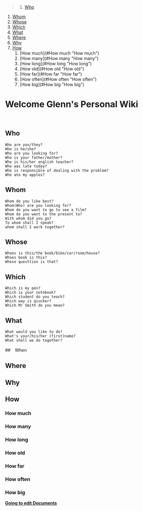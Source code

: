 <!-- TOC depthFrom:0 depthTo:4 withLinks:1 updateOnSave:1 orderedList:1 -->
>1. [Who](#Who "Who")
1. [Whom](#Whom "Whom")
1. [Whose](#Whose "Whose")
1. [Which](#Which "Which")
1. [What](#What "What")
1. [Where](#Where "Where")
1. [Why](#Why "Why")
1. [How](#How "How")
	1. [How much](#How much "How much")
	1. [How many](#How many "How many")
	1. [How long](#How long "How long")
	1. [How old](#How old "How old")
	1. [How far](#How far "How far")
	1. [How often](#How often "How often")
	1. [How big](#How big "How big")
<!-- /TOC -->

# Welcome Glenn's Personal Wiki

<br>

## Who

    Who are you/they?
    Who is he/she?
    Who are you looking for?
    Who is your father/mother?
    Who is his/her english teacher?
    Who was late today?
    Who is responsible of dealing with the problem?
    Who ate my apples?

## Whom

    Whom do you like best?
    Whom(Who) are you looking for?
    Whom do you want to go to see a film?
    Whom do you want to the present to?
    With whom did you go?
    To whom shall I speak?
    whom shall I work together?

## Whose

    Whoes is this/the book/bike/car/room/house?
    Whoes book is this?
    Whose questtion is that?

## Which

    Which is my pen?
    Which is your notebook?
    Which student do you teach?
    Which way is qiucker?
    Which Mr Smith do you mean?

## What

	What would you like to do?
	What's your/his/her (first)name?
	What shall we do together?

##　When

## Where

## Why

## How
  ### How much
  ### How many
  ### How long
  ### How old
  ### How far
  ### How often
  ### How big

**[Going to edit Documents](https://github.com/Glenn-Li/Glenn-Li.github.io/tree/master/wiki/library/ "Go to edit Documents")**


<!-- ![Welcome Glenn's Personal Wiki](assets/logo.png "Welcome Glenn's Personal Wiki！") -->
